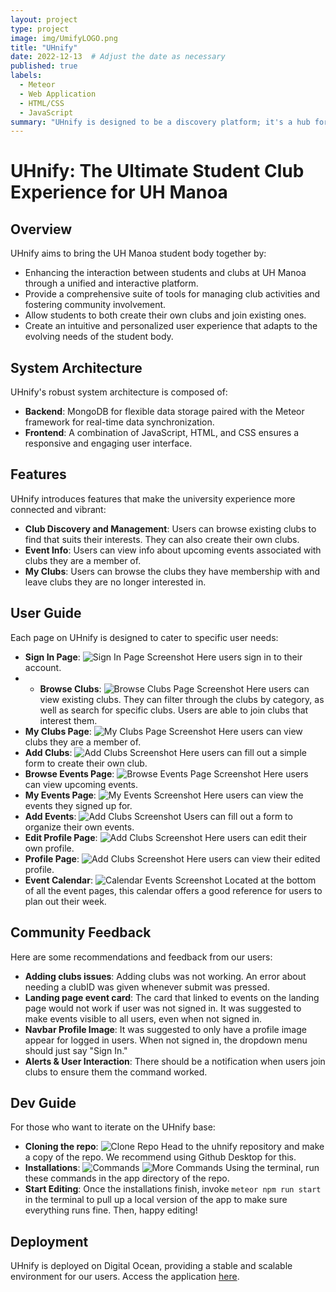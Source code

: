 ```yaml
---
layout: project
type: project
image: img/UmifyLOGO.png
title: "UHnify"
date: 2022-12-13  # Adjust the date as necessary
published: true
labels:
  - Meteor
  - Web Application
  - HTML/CSS
  - JavaScript
summary: "UHnify is designed to be a discovery platform; it's a hub for fostering engagement and community spirit. With its modern interface and advanced functionalities, UHnify invites students to immerse themselves in the UH Manoa club ecosystem actively."
---
```


# UHnify: The Ultimate Student Club Experience for UH Manoa

## Overview

UHnify aims to bring the UH Manoa student body together by:
- Enhancing the interaction between students and clubs at UH Manoa through a unified and interactive platform.
- Provide a comprehensive suite of tools for managing club activities and fostering community involvement.
- Allow students to both create their own clubs and join existing ones.
- Create an intuitive and personalized user experience that adapts to the evolving needs of the student body.

## System Architecture

UHnify's robust system architecture is composed of:
- **Backend**: MongoDB for flexible data storage paired with the Meteor framework for real-time data synchronization.
- **Frontend**: A combination of JavaScript, HTML, and CSS ensures a responsive and engaging user interface.


## Features

UHnify introduces features that make the university experience more connected and vibrant:
- **Club Discovery and Management**: Users can browse existing clubs to find that suits their interests. They can also create their own clubs.
- **Event Info**: Users can view info about upcoming events associated with clubs they are a member of.
- **My Clubs**: Users can browse the clubs they have membership with and leave clubs they are no longer interested in.

## User Guide

Each page on UHnify is designed to cater to specific user needs:
- **Sign In Page**: ![Sign In Page Screenshot](SignIn.png) Here users sign in to their account.
- - **Browse Clubs**: ![Browse Clubs Page Screenshot](FinalBrowseClubsPage.png) Here users can view existing clubs. They can filter through the clubs by category, as well as search for specific clubs. Users are able to join clubs that interest them.
- **My Clubs Page**: ![My Clubs Page Screenshot](FinalMyClubsPage.png) Here users can view clubs they are a member of.
- **Add Clubs**: ![Add Clubs Screenshot](StartClubForm.png) Here users can fill out a simple form to create their own club.
- **Browse Events Page**: ![Browse Events Page Screenshot](FinalEventsPage.png) Here users can view upcoming events.
- **My Events Page**: ![My Events Screenshot](FinalMyEventsPage.png) Here users can view the events they signed up for.
- **Add Events**: ![Add Clubs Screenshot](StartEventsForm.png) Users can fill out a form to organize their own events.
- **Edit Profile Page**: ![Add Clubs Screenshot](EditProfilePage.png) Here users can edit their own profile.
- **Profile Page**: ![Add Clubs Screenshot](FinalProfilePage.png) Here users can view their edited profile.
-  **Event Calendar**: ![Calendar Events Screenshot](FinalCalendarPage.png) Located at the bottom of all the event pages, this calendar offers a good reference for users to plan out their week.

## Community Feedback

Here are some recommendations and feedback from our users:
- **Adding clubs issues**: Adding clubs was not working. An error about needing a clubID was given whenever submit was pressed.
- **Landing page event card**: The card that linked to events on the landing page would not work if user was not signed in. It was suggested to make events visible to all users, even when not signed in.
- **Navbar Profile Image**: It was suggested to only have a profile image appear for logged in users. When not signed in, the dropdown menu should just say "Sign In."
- **Alerts & User Interaction**: There should be a notification when users join clubs to ensure them the command worked.

## Dev Guide

For those who want to iterate on the UHnify base:
- **Cloning the repo**: ![Clone Repo](CloneRepo.png) Head to the uhnify repository and make a copy of the repo. We recommend using Github Desktop for this.
- **Installations**: ![Commands](Installcommands.png) ![More Commands](CalendarInstalls.png) Using the terminal, run these commands in the app directory of the repo.
- **Start Editing**: Once the installations finish, invoke `meteor npm run start` in the terminal to pull up a local version of the app to make sure everything runs fine. Then, happy editing!

## Deployment

UHnify is deployed on Digital Ocean, providing a stable and scalable environment for our users. Access the application [here](https://uhnify.online).